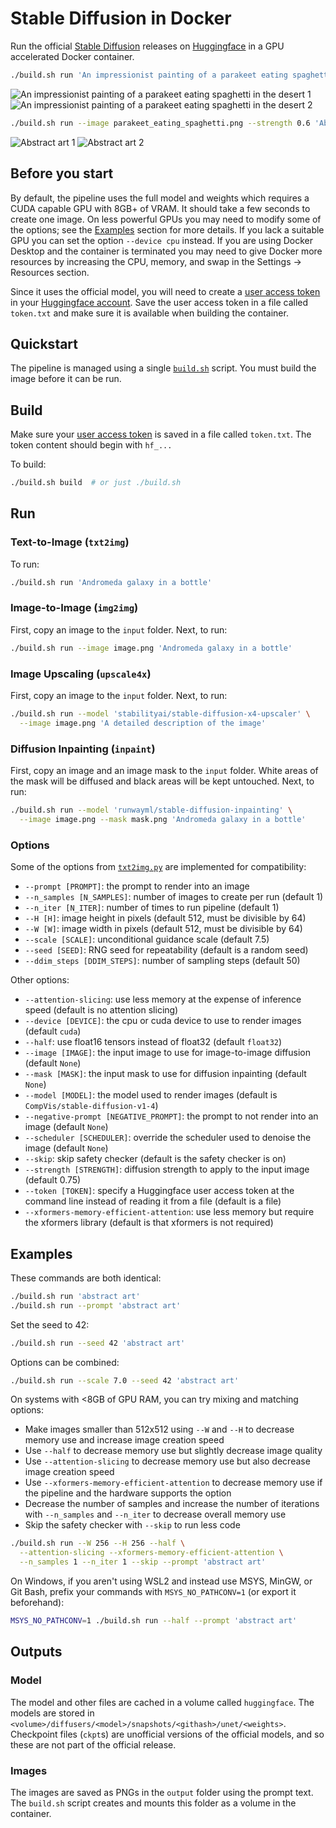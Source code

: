 # Stable Diffusion in Docker

Run the official [Stable Diffusion](https://huggingface.co/CompVis/stable-diffusion)
releases on [Huggingface](https://huggingface.co/) in a GPU accelerated Docker
container.

```sh
./build.sh run 'An impressionist painting of a parakeet eating spaghetti in the desert'
```

![An impressionist painting of a parakeet eating spaghetti in the desert 1](img/An_impressionist_painting_of_a_parakeet_eating_spaghetti_in_the_desert_s1.png)
![An impressionist painting of a parakeet eating spaghetti in the desert 2](img/An_impressionist_painting_of_a_parakeet_eating_spaghetti_in_the_desert_s2.png)

```sh
./build.sh run --image parakeet_eating_spaghetti.png --strength 0.6 'Abstract art'
```

![Abstract art 1](img/Abstract_art_s1.png)
![Abstract art 2](img/Abstract_art_s2.png)

## Before you start

By default, the pipeline uses the full model and weights which requires a CUDA
capable GPU with 8GB+ of VRAM. It should take a few seconds to create one image.
On less powerful GPUs you may need to modify some of the options; see the
[Examples](#examples) section for more details. If you lack a suitable GPU you
can set the option `--device cpu` instead. If you are using Docker Desktop and
the container is terminated you may need to give Docker more resources by
increasing the CPU, memory, and swap in the Settings -> Resources section.

Since it uses the official model, you will need to create a [user access token](https://huggingface.co/docs/hub/security-tokens)
in your [Huggingface account](https://huggingface.co/settings/tokens). Save the
user access token in a file called `token.txt` and make sure it is available
when building the container.

## Quickstart

The pipeline is managed using a single [`build.sh`](build.sh) script. You must
build the image before it can be run.

## Build

Make sure your [user access token](#before-you-start) is saved in a file called
`token.txt`. The token content should begin with `hf_...`

To build:

```sh
./build.sh build  # or just ./build.sh
```

## Run

### Text-to-Image (`txt2img`)

To run:

```sh
./build.sh run 'Andromeda galaxy in a bottle'
```

### Image-to-Image (`img2img`)

First, copy an image to the `input` folder. Next, to run:

```sh
./build.sh run --image image.png 'Andromeda galaxy in a bottle'
```

### Image Upscaling (`upscale4x`)

First, copy an image to the `input` folder. Next, to run:

```sh
./build.sh run --model 'stabilityai/stable-diffusion-x4-upscaler' \
  --image image.png 'A detailed description of the image'
```

### Diffusion Inpainting (`inpaint`)

First, copy an image and an image mask to the `input` folder. White areas of the
mask will be diffused and black areas will be kept untouched. Next, to run:

```sh
./build.sh run --model 'runwayml/stable-diffusion-inpainting' \
  --image image.png --mask mask.png 'Andromeda galaxy in a bottle'
```

### Options

Some of the options from [`txt2img.py`](https://github.com/CompVis/stable-diffusion/blob/main/scripts/txt2img.py)
are implemented for compatibility:

* `--prompt [PROMPT]`: the prompt to render into an image
* `--n_samples [N_SAMPLES]`: number of images to create per run (default 1)
* `--n_iter [N_ITER]`: number of times to run pipeline (default 1)
* `--H [H]`: image height in pixels (default 512, must be divisible by 64)
* `--W [W]`: image width in pixels (default 512, must be divisible by 64)
* `--scale [SCALE]`: unconditional guidance scale (default 7.5)
* `--seed [SEED]`: RNG seed for repeatability (default is a random seed)
* `--ddim_steps [DDIM_STEPS]`: number of sampling steps (default 50)

Other options:

* `--attention-slicing`: use less memory at the expense of inference speed
(default is no attention slicing)
* `--device [DEVICE]`: the cpu or cuda device to use to render images (default
`cuda`)
* `--half`: use float16 tensors instead of float32 (default `float32`)
* `--image [IMAGE]`: the input image to use for image-to-image diffusion
(default `None`)
* `--mask [MASK]`: the input mask to use for diffusion inpainting (default
`None`)
* `--model [MODEL]`: the model used to render images (default is
`CompVis/stable-diffusion-v1-4`)
* `--negative-prompt [NEGATIVE_PROMPT]`: the prompt to not render into an image
(default `None`)
* `--scheduler [SCHEDULER]`: override the scheduler used to denoise the image
(default `None`)
* `--skip`: skip safety checker (default is the safety checker is on)
* `--strength [STRENGTH]`: diffusion strength to apply to the input image
(default 0.75)
* `--token [TOKEN]`: specify a Huggingface user access token at the command line
instead of reading it from a file (default is a file)
* `--xformers-memory-efficient-attention`: use less memory but require the
xformers library (default is that xformers is not required)

## Examples

These commands are both identical:

```sh
./build.sh run 'abstract art'
./build.sh run --prompt 'abstract art'
```

Set the seed to 42:

```sh
./build.sh run --seed 42 'abstract art'
```

Options can be combined:

```sh
./build.sh run --scale 7.0 --seed 42 'abstract art'
```

On systems with <8GB of GPU RAM, you can try mixing and matching options:

* Make images smaller than 512x512 using `--W` and `--H` to decrease memory use
and increase image creation speed
* Use `--half` to decrease memory use but slightly decrease image quality
* Use `--attention-slicing` to decrease memory use but also decrease image
creation speed
* Use `--xformers-memory-efficient-attention` to decrease memory use if the
pipeline and the hardware supports the option
* Decrease the number of samples and increase the number of iterations with
`--n_samples` and `--n_iter` to decrease overall memory use
* Skip the safety checker with `--skip` to run less code

```sh
./build.sh run --W 256 --H 256 --half \
  --attention-slicing --xformers-memory-efficient-attention \
  --n_samples 1 --n_iter 1 --skip --prompt 'abstract art'
```

On Windows, if you aren't using WSL2 and instead use MSYS, MinGW, or Git Bash,
prefix your commands with `MSYS_NO_PATHCONV=1` (or export it beforehand):

```sh
MSYS_NO_PATHCONV=1 ./build.sh run --half --prompt 'abstract art'
```

## Outputs

### Model

The model and other files are cached in a volume called `huggingface`. The
models are stored in `<volume>/diffusers/<model>/snapshots/<githash>/unet/<weights>`.
Checkpoint files (`ckpt`s) are unofficial versions of the official models, and
so these are not part of the official release.

### Images

The images are saved as PNGs in the `output` folder using the prompt text. The
`build.sh` script creates and mounts this folder as a volume in the container.
